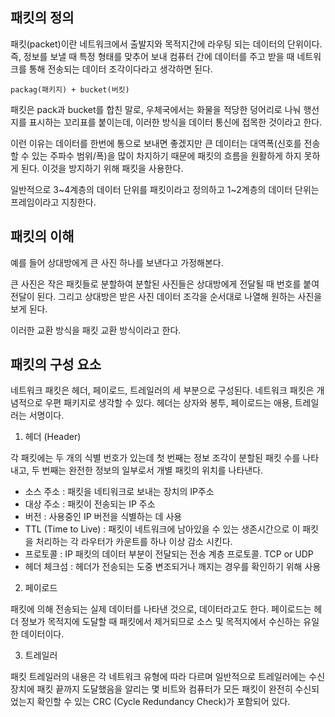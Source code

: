 
## 패킷의 정의
패킷(packet)이란 네트워크에서 출발지와 목적지간에 라우팅 되는 데이터의 단위이다. 즉, 정보를 보낼 때 특정 형태를 맞추어 보내 컴퓨터 간에 데이터를 주고 받을 때 네트워크를 통해 전송되는 데이터 조각이다라고 생각하면 된다.

`packag(패키지) + bucket(버킷)`
 
패킷은 pack과 bucket를 합친 말로, 우체국에서는 화물을 적당한 덩어리로 나눠 행선지를 표시하는 꼬리표를 붙이는데, 이러한 방식을 데이터 통신에 접목한 것이라고 한다.

이런 이유는 데이터를 한번에 통으로 보내면 좋겠지만 큰 데이터는 대역폭(신호를 전송할 수 있는 주파수 범위/폭)을 많이 차지하기 때문에 패킷의 흐름을 원활하게 하지 못하게 된다. 이것을 방지하기 위해 패킷을 사용한다.

일반적으로 3~4계층의 데이터 단위를 패킷이라고 정의하고 1~2계층의 데이터 단위는 프레임이라고 지칭한다.

## 패킷의 이해
예를 들어 상대방에게 큰 사진 하나를 보낸다고 가정해본다. 

큰 사진은 작은 패킷들로 분할하여 분할된 사진들은 상대방에게 전달될 때 번호를 붙여 전달이 된다. 그리고 상대방은 받은 사진 데이터 조각을 순서대로 나열해 원하는 사진을 보게 된다.

이러한 교환 방식을 패킷 교환 방식이라고 한다.

## 패킷의 구성 요소
네트워크 패킷은 헤더, 페이로드, 트레일러의 세 부분으로 구성된다. 네트워크 패킷은 개념적으로 우편 패키지로 생각할 수 있다. 헤더는 상자와 봉투, 페이로드는 애용, 트레일러는 서명이다.

1. 헤더 (Header)

각 패킷에는 두 개의 식별 번호가 있는데 첫 번째는 정보 조각이 분할된 패킷 수를 나타내고, 두 번째는 완전한 정보의 일부로서 개별 패킷의 위치를 나타낸다.

- 소스 주소 : 패킷을 네티워크로 보내는 장치의 IP주소
- 대상 주소 : 패킷이 전송되는 IP 주소
- 버전 : 사용중인 IP 버전을 식별하는 데 사용
- TTL (Time to Live) : 패킷이 네트워크에 남아있을 수 있는 생존시간으로 이 패킷을 처리하는 각 라우터가 카운트를 하나 이상 감소 시킨다.
- 프로토콜 : IP 패킷의 데이터 부분이 전달되는 전송 계층 프로토콜. TCP or UDP
- 헤더 체크섬 : 헤더가 전송되는 도중 변조되거나 깨지는 경우를 확인하기 위해 사용

2. 페이로드

패킷에 의해 전송되는 실제 데이터를 나타낸 것으로, 데이터라고도 한다. 페이로드는 헤더 정보가 목적지에 도달할 때 패킷에서 제거되므로 소스 및 목적지에서 수신하는 유일한 데이터이다.

3. 트레일러

패킷 트레일러의 내용은 각 네트워크 유형에 따라 다르며 일반적으로 트레일러에는 수신 장치에 패킷 끝까지 도달했음을 알리는 몇 비트와 컴퓨터가 모든 패킷이 완전히 수신되었는지 확인할 수 있는 CRC (Cycle Redundancy Check)가 포함되어 있다.

 